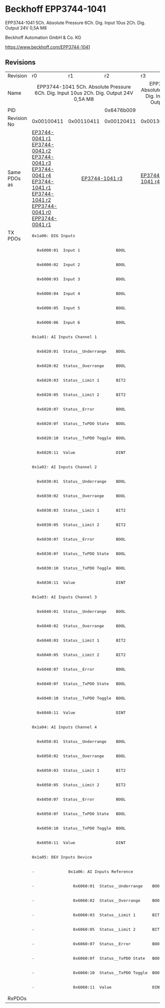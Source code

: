 # Beckhoff EPP3744-1041

EPP3744-1041 5Ch. Absolute Pressure 6Ch. Dig. Input 10us 2Ch. Dig. Output 24V 0,5A M8

Beckhoff Automation GmbH & Co. KG

https://www.beckhoff.com/EPP3744-1041

## Revisions
<table>
<tr>
<td>Revision</td>
<td>r0</td>
<td>r1</td>
<td>r2</td>
<td>r3</td>
<td>r4</td>
</tr>
<tr>
<td>Name</td>
<td colspan=3 align="center">EPP3744-1041 5Ch. Absolute Pressure 6Ch. Dig. Input 10us 2Ch. Dig. Output 24V 0,5A M8</td>
<td colspan=2 align="center">EPP3744-1041 5Ch. Absolute Pressure 7Bar 6Ch. Dig. Input 10us 2Ch. Dig. Output 24V 0,5A M8</td>
</tr>
<tr>
<td>PID</td>
<td colspan=5 align="center">0x6476b009</td>
</tr>
<tr>
<td>Revision No</td>
<td>0x00100411</td>
<td>0x00110411</td>
<td>0x00120411</td>
<td>0x00130411</td>
<td>0x00140411</td>
</tr>
<tr>
<td>Same PDOs as</td>
<td><a href="EP3744-0041.md">EP3744-0041 r1</a><br/><a href="EP3744-0041.md">EP3744-0041 r2</a><br/><a href="EP3744-0041.md">EP3744-0041 r3</a><br/><a href="EP3744-0041.md">EP3744-0041 r4</a><br/><a href="EP3744-1041.md">EP3744-1041 r1</a><br/><a href="EP3744-1041.md">EP3744-1041 r2</a><br/><a href="EPP3744-0041.md">EPP3744-0041 r0</a><br/><a href="EPP3744-0041.md">EPP3744-0041 r1</a></td>
<td colspan=2 align="center"><a href="EP3744-1041.md">EP3744-1041 r3</a></td>
<td><a href="EP3744-1041.md">EP3744-1041 r4</a></td>
<td><a href="EP3744-0041.md">EP3744-0041 r5</a><br/><a href="EP3744-1041.md">EP3744-1041 r5</a><br/><a href="EPP3744-0041.md">EPP3744-0041 r2</a></td>
</tr>
<tr>
<td rowspan=53 valign=top>TX PDOs</td>
<td colspan=5 align="left"><pre>0x1a00: DIG Inputs</pre></td>
<td></td>
</tr>
<tr>
<td colspan=5 align="left"><pre>  0x6000:01  Input 1               BOOL</pre></td>
</tr>
<tr>
<td colspan=5 align="left"><pre>  0x6000:02  Input 2               BOOL</pre></td>
</tr>
<tr>
<td colspan=5 align="left"><pre>  0x6000:03  Input 3               BOOL</pre></td>
</tr>
<tr>
<td colspan=5 align="left"><pre>  0x6000:04  Input 4               BOOL</pre></td>
</tr>
<tr>
<td colspan=5 align="left"><pre>  0x6000:05  Input 5               BOOL</pre></td>
</tr>
<tr>
<td colspan=5 align="left"><pre>  0x6000:06  Input 6               BOOL</pre></td>
</tr>
<tr>
<td colspan=5 align="left"><pre>0x1a01: AI Inputs Channel 1</pre></td>
</tr>
<tr>
<td colspan=5 align="left"><pre>  0x6020:01  Status__Underrange    BOOL</pre></td>
</tr>
<tr>
<td colspan=5 align="left"><pre>  0x6020:02  Status__Overrange     BOOL</pre></td>
</tr>
<tr>
<td colspan=5 align="left"><pre>  0x6020:03  Status__Limit 1       BIT2</pre></td>
</tr>
<tr>
<td colspan=5 align="left"><pre>  0x6020:05  Status__Limit 2       BIT2</pre></td>
</tr>
<tr>
<td colspan=5 align="left"><pre>  0x6020:07  Status__Error         BOOL</pre></td>
</tr>
<tr>
<td colspan=5 align="left"><pre>  0x6020:0f  Status__TxPDO State   BOOL</pre></td>
</tr>
<tr>
<td colspan=5 align="left"><pre>  0x6020:10  Status__TxPDO Toggle  BOOL</pre></td>
</tr>
<tr>
<td colspan=5 align="left"><pre>  0x6020:11  Value                 DINT</pre></td>
</tr>
<tr>
<td colspan=5 align="left"><pre>0x1a02: AI Inputs Channel 2</pre></td>
</tr>
<tr>
<td colspan=5 align="left"><pre>  0x6030:01  Status__Underrange    BOOL</pre></td>
</tr>
<tr>
<td colspan=5 align="left"><pre>  0x6030:02  Status__Overrange     BOOL</pre></td>
</tr>
<tr>
<td colspan=5 align="left"><pre>  0x6030:03  Status__Limit 1       BIT2</pre></td>
</tr>
<tr>
<td colspan=5 align="left"><pre>  0x6030:05  Status__Limit 2       BIT2</pre></td>
</tr>
<tr>
<td colspan=5 align="left"><pre>  0x6030:07  Status__Error         BOOL</pre></td>
</tr>
<tr>
<td colspan=5 align="left"><pre>  0x6030:0f  Status__TxPDO State   BOOL</pre></td>
</tr>
<tr>
<td colspan=5 align="left"><pre>  0x6030:10  Status__TxPDO Toggle  BOOL</pre></td>
</tr>
<tr>
<td colspan=5 align="left"><pre>  0x6030:11  Value                 DINT</pre></td>
</tr>
<tr>
<td colspan=5 align="left"><pre>0x1a03: AI Inputs Channel 3</pre></td>
</tr>
<tr>
<td colspan=5 align="left"><pre>  0x6040:01  Status__Underrange    BOOL</pre></td>
</tr>
<tr>
<td colspan=5 align="left"><pre>  0x6040:02  Status__Overrange     BOOL</pre></td>
</tr>
<tr>
<td colspan=5 align="left"><pre>  0x6040:03  Status__Limit 1       BIT2</pre></td>
</tr>
<tr>
<td colspan=5 align="left"><pre>  0x6040:05  Status__Limit 2       BIT2</pre></td>
</tr>
<tr>
<td colspan=5 align="left"><pre>  0x6040:07  Status__Error         BOOL</pre></td>
</tr>
<tr>
<td colspan=5 align="left"><pre>  0x6040:0f  Status__TxPDO State   BOOL</pre></td>
</tr>
<tr>
<td colspan=5 align="left"><pre>  0x6040:10  Status__TxPDO Toggle  BOOL</pre></td>
</tr>
<tr>
<td colspan=5 align="left"><pre>  0x6040:11  Value                 DINT</pre></td>
</tr>
<tr>
<td colspan=5 align="left"><pre>0x1a04: AI Inputs Channel 4</pre></td>
</tr>
<tr>
<td colspan=5 align="left"><pre>  0x6050:01  Status__Underrange    BOOL</pre></td>
</tr>
<tr>
<td colspan=5 align="left"><pre>  0x6050:02  Status__Overrange     BOOL</pre></td>
</tr>
<tr>
<td colspan=5 align="left"><pre>  0x6050:03  Status__Limit 1       BIT2</pre></td>
</tr>
<tr>
<td colspan=5 align="left"><pre>  0x6050:05  Status__Limit 2       BIT2</pre></td>
</tr>
<tr>
<td colspan=5 align="left"><pre>  0x6050:07  Status__Error         BOOL</pre></td>
</tr>
<tr>
<td colspan=5 align="left"><pre>  0x6050:0f  Status__TxPDO State   BOOL</pre></td>
</tr>
<tr>
<td colspan=5 align="left"><pre>  0x6050:10  Status__TxPDO Toggle  BOOL</pre></td>
</tr>
<tr>
<td colspan=5 align="left"><pre>  0x6050:11  Value                 DINT</pre></td>
</tr>
<tr>
<td colspan=5 align="left"><pre>0x1a05: DEV Inputs Device</pre></td>
</tr>
<tr>
<td><pre>-</pre></td>
<td colspan=4 align="left"><pre>0x1a06: AI Inputs Reference</pre></td>
</tr>
<tr>
<td><pre>-</pre></td>
<td colspan=4 align="left"><pre>  0x6060:01  Status__Underrange    BOOL</pre></td>
</tr>
<tr>
<td><pre>-</pre></td>
<td colspan=4 align="left"><pre>  0x6060:02  Status__Overrange     BOOL</pre></td>
</tr>
<tr>
<td><pre>-</pre></td>
<td colspan=4 align="left"><pre>  0x6060:03  Status__Limit 1       BIT2</pre></td>
</tr>
<tr>
<td><pre>-</pre></td>
<td colspan=4 align="left"><pre>  0x6060:05  Status__Limit 2       BIT2</pre></td>
</tr>
<tr>
<td><pre>-</pre></td>
<td colspan=4 align="left"><pre>  0x6060:07  Status__Error         BOOL</pre></td>
</tr>
<tr>
<td><pre>-</pre></td>
<td colspan=4 align="left"><pre>  0x6060:0f  Status__TxPDO State   BOOL</pre></td>
</tr>
<tr>
<td><pre>-</pre></td>
<td colspan=4 align="left"><pre>  0x6060:10  Status__TxPDO Toggle  BOOL</pre></td>
</tr>
<tr>
<td><pre>-</pre></td>
<td colspan=4 align="left"><pre>  0x6060:11  Value                 DINT</pre></td>
</tr>
<tr>
<td>RxPDOs</td>
<td colspan=5 align="left"></td>
</tr>
</table>
